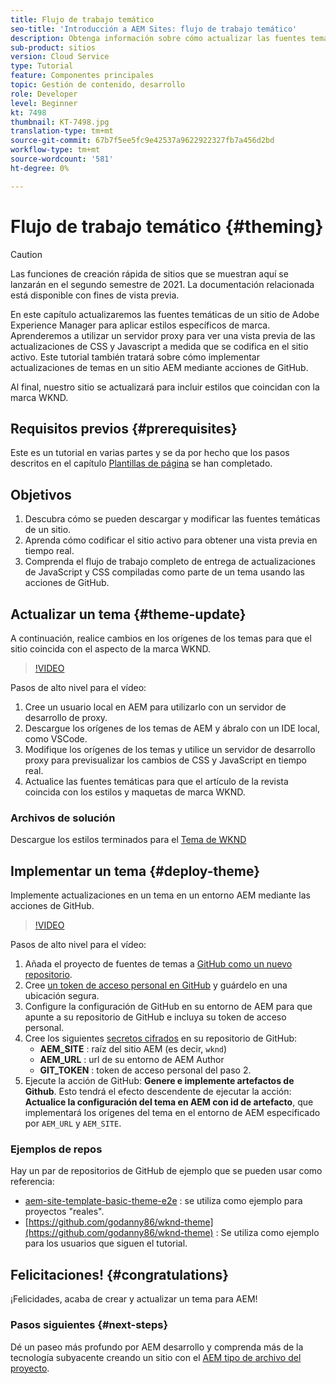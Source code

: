 ```yaml
---
title: Flujo de trabajo temático
seo-title: 'Introducción a AEM Sites: flujo de trabajo temático'
description: Obtenga información sobre cómo actualizar las fuentes temáticas de un sitio de Adobe Experience Manager para aplicar estilos específicos de marca. Aprenda a utilizar un servidor proxy para ver una previsualización activa de las actualizaciones de CSS y Javascript. Este tutorial también tratará sobre cómo implementar actualizaciones de temas en un sitio AEM mediante acciones de GitHub.
sub-product: sitios
version: Cloud Service
type: Tutorial
feature: Componentes principales
topic: Gestión de contenido, desarrollo
role: Developer
level: Beginner
kt: 7498
thumbnail: KT-7498.jpg
translation-type: tm+mt
source-git-commit: 67b7f5ee5fc9e42537a9622922327fb7a456d2bd
workflow-type: tm+mt
source-wordcount: '581'
ht-degree: 0%

---
```



# Flujo de trabajo temático {#theming}

>[!CAUTION]
>
> Las funciones de creación rápida de sitios que se muestran aquí se lanzarán en el segundo semestre de 2021. La documentación relacionada está disponible con fines de vista previa.

En este capítulo actualizaremos las fuentes temáticas de un sitio de Adobe Experience Manager para aplicar estilos específicos de marca. Aprenderemos a utilizar un servidor proxy para ver una vista previa de las actualizaciones de CSS y Javascript a medida que se codifica en el sitio activo. Este tutorial también tratará sobre cómo implementar actualizaciones de temas en un sitio AEM mediante acciones de GitHub.

Al final, nuestro sitio se actualizará para incluir estilos que coincidan con la marca WKND.

## Requisitos previos {#prerequisites}

Este es un tutorial en varias partes y se da por hecho que los pasos descritos en el capítulo [Plantillas de página](./page-templates.md) se han completado.

## Objetivos

1. Descubra cómo se pueden descargar y modificar las fuentes temáticas de un sitio.
1. Aprenda cómo codificar el sitio activo para obtener una vista previa en tiempo real.
1. Comprenda el flujo de trabajo completo de entrega de actualizaciones de JavaScript y CSS compiladas como parte de un tema usando las acciones de GitHub.

## Actualizar un tema {#theme-update}

A continuación, realice cambios en los orígenes de los temas para que el sitio coincida con el aspecto de la marca WKND.

>[!VIDEO](https://video.tv.adobe.com/v/332918/?quality=12&learn=on)

Pasos de alto nivel para el vídeo:

1. Cree un usuario local en AEM para utilizarlo con un servidor de desarrollo de proxy.
1. Descargue los orígenes de los temas de AEM y ábralo con un IDE local, como VSCode.
1. Modifique los orígenes de los temas y utilice un servidor de desarrollo proxy para previsualizar los cambios de CSS y JavaScript en tiempo real.
1. Actualice las fuentes temáticas para que el artículo de la revista coincida con los estilos y maquetas de marca WKND.

### Archivos de solución

Descargue los estilos terminados para el [Tema de WKND](assets/theming/WKND-THEME-src.zip)

## Implementar un tema {#deploy-theme}

Implemente actualizaciones en un tema en un entorno AEM mediante las acciones de GitHub.

>[!VIDEO](https://video.tv.adobe.com/v/332919/?quality=12&learn=on)

Pasos de alto nivel para el vídeo:

1. Añada el proyecto de fuentes de temas a [GitHub como un nuevo repositorio](https://docs.github.com/en/github/importing-your-projects-to-github/adding-an-existing-project-to-github-using-the-command-line).
1. Cree [un token de acceso personal en GitHub](https://docs.github.com/en/github/authenticating-to-github/creating-a-personal-access-token) y guárdelo en una ubicación segura.
1. Configure la configuración de GitHub en su entorno de AEM para que apunte a su repositorio de GitHub e incluya su token de acceso personal.
1. Cree los siguientes [secretos cifrados](https://docs.github.com/en/actions/reference/encrypted-secrets) en su repositorio de GitHub:
   * **AEM_SITE** : raíz del sitio AEM (es decir,  `wknd`)
   * **AEM_URL** : url de su entorno de AEM Author
   * **GIT_TOKEN** : token de acceso personal del paso 2.
1. Ejecute la acción de GitHub: **Genere e implemente artefactos de Github**. Esto tendrá el efecto descendente de ejecutar la acción: **Actualice la configuración del tema en AEM con id de artefacto**, que implementará los orígenes del tema en el entorno de AEM especificado por `AEM_URL` y `AEM_SITE`.

### Ejemplos de repos

Hay un par de repositorios de GitHub de ejemplo que se pueden usar como referencia:

* [aem-site-template-basic-theme-e2e](https://github.com/adobe/aem-site-template-basic-theme-e2e) : se utiliza como ejemplo para proyectos &quot;reales&quot;.
* [https://github.com/godanny86/wknd-theme](https://github.com/godanny86/wknd-theme) : Se utiliza como ejemplo para los usuarios que siguen el tutorial.

## Felicitaciones! {#congratulations}

¡Felicidades, acaba de crear y actualizar un tema para AEM!

### Pasos siguientes {#next-steps}

Dé un paseo más profundo por AEM desarrollo y comprenda más de la tecnología subyacente creando un sitio con el [AEM tipo de archivo del proyecto](../project-archetype/overview.md).
